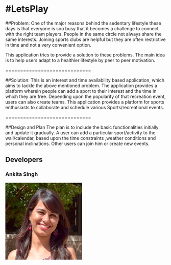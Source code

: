 #LetsPlay
=============================


##Problem:
One of the major reasons behind the sedentary lifestyle these days is that everyone is soo busy that it becomes a challenge to connect with the right team players. People in the same circle not always share the same interests. Joining sports clubs are helpful but they are often restrictive in time and not a very convenient option.

This application tries to provide a solution to these problems. The main idea is to help users adapt to a healthier lifestyle by peer to peer motivation. 

=============================

##Solution:
This is an interest and time availability based application, which aims to tackle the above mentioned problem. The application provides a platform wherein people can add a sport to their interest and the time in which they are free. Depending upon the popularity of that recreation event, users can also create teams. This application provides a platform for sports enthusiasts to collaborate and schedule various Sports/recreational events. 

=============================

##Design and Plan
The plan is to include the basic functionalities initially and update it gradually. A user can add a particular sport/activity to the wall/calendar, based upon the time constraints ,weather conditions and personal inclinations. Other users can join him or create new events. 


## Developers

### Ankita Singh
![Ankita Singh](src/main/webapp/images/singh_ankita.jpg)

